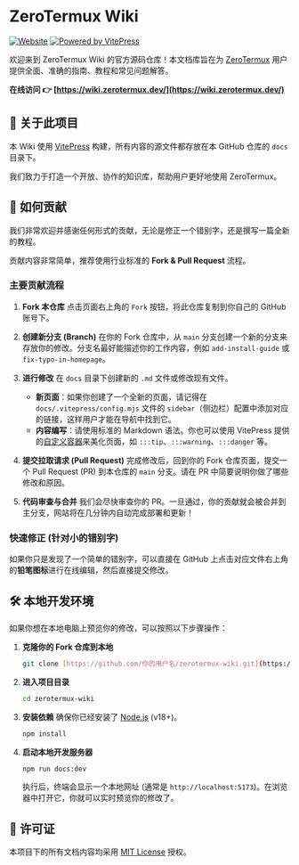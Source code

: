 # ZeroTermux Wiki

[![Website](https://img.shields.io/badge/Website-Live-brightgreen.svg)](https://wiki.zerotermux.dev/)
[![Powered by VitePress](https://img.shields.io/badge/Powered%20by-VitePress-blueviolet)](https://vitepress.dev/)

欢迎来到 ZeroTermux Wiki 的官方源码仓库！本文档库旨在为 [ZeroTermux](https://github.com/YourGitHub/ZeroTermux) 用户提供全面、准确的指南、教程和常见问题解答。

**在线访问 👉 [https://wiki.zerotermux.dev/](https://wiki.zerotermux.dev/)**

## 📖 关于此项目

本 Wiki 使用 [VitePress](https://vitepress.dev/) 构建，所有内容的源文件都存放在本 GitHub 仓库的 `docs` 目录下。

我们致力于打造一个开放、协作的知识库，帮助用户更好地使用 ZeroTermux。

## 🚀 如何贡献

我们非常欢迎并感谢任何形式的贡献，无论是修正一个错别字，还是撰写一篇全新的教程。

贡献内容非常简单，推荐使用行业标准的 **Fork & Pull Request** 流程。

### 主要贡献流程

1.  **Fork 本仓库**
    点击页面右上角的 `Fork` 按钮，将此仓库复制到你自己的 GitHub 账号下。

2.  **创建新分支 (Branch)**
    在你的 Fork 仓库中，从 `main` 分支创建一个新的分支来存放你的修改。分支名最好能描述你的工作内容，例如 `add-install-guide` 或 `fix-typo-in-homepage`。

3.  **进行修改**
    在 `docs` 目录下创建新的 `.md` 文件或修改现有文件。
    * **新页面**：如果你创建了一个全新的页面，请记得在 `docs/.vitepress/config.mjs` 文件的 `sidebar`（侧边栏）配置中添加对应的链接，这样用户才能在导航中找到它。
    * **内容编写**：请使用标准的 Markdown 语法。你也可以使用 VitePress 提供的[自定义容器](https://vitepress.dev/guide/markdown#custom-containers)来美化页面，如 `:::tip`、`:::warning`、`:::danger` 等。

4.  **提交拉取请求 (Pull Request)**
    完成修改后，回到你的 Fork 仓库页面，提交一个 Pull Request (PR) 到本仓库的 `main` 分支。请在 PR 中简要说明你做了哪些修改和原因。

5.  **代码审查与合并**
    我们会尽快审查你的 PR。一旦通过，你的贡献就会被合并到主分支，网站将在几分钟内自动完成部署和更新！

### 快速修正 (针对小的错别字)

如果你只是发现了一个简单的错别字，可以直接在 GitHub 上点击对应文件右上角的**铅笔图标**进行在线编辑，然后直接提交修改。

## 🛠️ 本地开发环境

如果你想在本地电脑上预览你的修改，可以按照以下步骤操作：

1.  **克隆你的 Fork 仓库到本地**
    ```bash
    git clone [https://github.com/你的用户名/zerotermux-wiki.git](https://github.com/你的用户名/zerotermux-wiki.git)
    ```

2.  **进入项目目录**
    ```bash
    cd zerotermux-wiki
    ```

3.  **安装依赖**
    确保你已经安装了 [Node.js](https://nodejs.org/) (v18+)。
    ```bash
    npm install
    ```

4.  **启动本地开发服务器**
    ```bash
    npm run docs:dev
    ```
    执行后，终端会显示一个本地网址 (通常是 `http://localhost:5173`)。在浏览器中打开它，你就可以实时预览你的修改了。

## 📄 许可证

本项目下的所有文档内容均采用 [MIT License](LICENSE) 授权。
